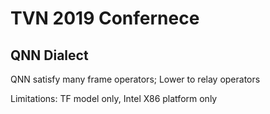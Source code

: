 # TVN 2019 Confernece

## QNN Dialect

QNN satisfy many frame operators; Lower to relay operators

Limitations: TF model only, Intel X86 platform only